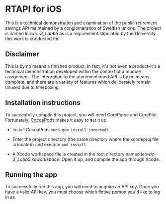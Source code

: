 RTAPI for iOS
==============
This is a technical demonstration and examination of the public retirement savings API maintained by a conglomeration of Swedish unions. The project is named *leowic-3_Labb5* as is a requirement stipulated by the University this work is conducted for.


Disclaimer
---------
This is by no means a finished product. In fact, it's not even a product–it's a technical demonstration developed within the context of a module assignment. The integration to the aforementioned API is by no means complete, and there are a variety of features which deliberately remain unused due to timeboxing. 


Installation instructions
------------------------
To succesfully compile this project, you will need CoreParse and CorePlot. Fortunately, [CocoaPods](http://cocoapods.org/) makes it easy to set it up.

* Install CocoaPods
`sudo gem install cocoapods`

* Enter the project directory (the same directory where the xcodeproj file is located) and execute `pod install`

* A Xcode workspace file is created in the root directory named *leowic-3_Labb5.xcworkspace*. Open it up, and compile the app through Xcode.

Running the app
--------------
To successfully run this app, you will need to acquire an API key. Once you have a valid API key, you must choose which fictive person you'd like to log in as. 
